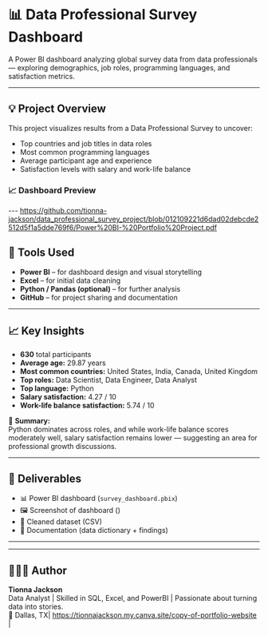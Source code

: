   
# 📊 Data Professional Survey Dashboard

A Power BI dashboard analyzing global survey data from data professionals — exploring demographics, job roles, programming languages, and satisfaction metrics.

---

## 💡 Project Overview
This project visualizes results from a Data Professional Survey to uncover:
- Top countries and job titles in data roles  
- Most common programming languages  
- Average participant age and experience  
- Satisfaction levels with salary and work-life balance  

### 📈 Dashboard Preview
--- https://github.com/tionna-jackson/data_professional_survey_project/blob/012109221d6dad02debcde2512d5f1a5dde769f6/Power%20BI-%20Portfolio%20Project.pdf

## 🧰 Tools Used
- **Power BI** – for dashboard design and visual storytelling  
- **Excel** – for initial data cleaning  
- **Python / Pandas (optional)** – for further analysis  
- **GitHub** – for project sharing and documentation  

---

## 📈 Key Insights
- **630** total participants  
- **Average age:** 29.87 years  
- **Most common countries:** United States, India, Canada, United Kingdom  
- **Top roles:** Data Scientist, Data Engineer, Data Analyst  
- **Top language:** Python  
- **Salary satisfaction:** 4.27 / 10  
- **Work-life balance satisfaction:** 5.74 / 10  

💬 **Summary:**  
Python dominates across roles, and while work-life balance scores moderately well, salary satisfaction remains lower — suggesting an area for professional growth discussions.

---

## 📂 Deliverables
- 📊 Power BI dashboard (`survey_dashboard.pbix`)
- 🖼️ Screenshot of dashboard ()
- 📁 Cleaned dataset (CSV)
- 📘 Documentation (data dictionary + findings)

---



---

## 👩🏽‍💻 Author
**Tionna Jackson**  
Data Analyst | Skilled in SQL, Excel, and PowerBI | Passionate about turning data into stories.  
📍 Dallas, TX| https://tionnajackson.my.canva.site/copy-of-portfolio-website |
